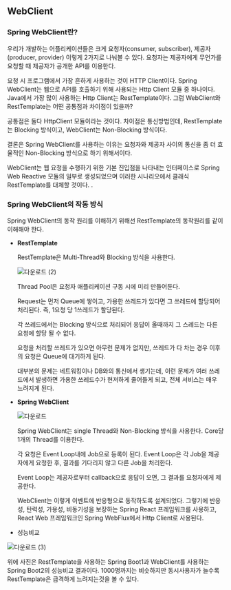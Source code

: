 ## WebClient

### Spring WebClient란?

우리가 개발하는 어플리케이션들은 크게 요청자(consumer, subscriber), 제공자(producer, provider) 이렇게 2가지로 나눠볼 수 있다. 요청자는 제공자에게 무언가를 요청할 때 제공자가 공개한 API를 이용한다. 

요청 시 프로그램에서 가장 흔하게 사용하는 것이 HTTP Client이다. Spring WebClient는 웹으로 API를 호출하기 위해 사용되는 Http Client 모듈 중 하나이다. Java에서 가장 많이 사용하는 Http Client는 RestTemplate이다. 그럼 WebClient와 RestTemplate는 어떤 공통점과 차이점이 있을까?

공통점은 둘다 HttpClient 모듈이라는 것이다. 차이점은 통신방법인데, RestTemplate는 Blocking 방식이고, WebClient는 Non-Blocking 방식이다. 

결론은 Spring WebClient를 사용하는 이유는 요청자와 제공자 사이의 통신을 좀 더 효율적인 Non-Blocking 방식으로 하기 위해서이다. 

WebClient는 웹 요청을 수행하기 위한 기본 진입점을 나타내는 인터페이스로 Spring Web Reactive 모듈의 일부로 생성되었으며 이러한 시나리오에서 클래식 RestTemplate를 대체할 것이다. . 

### Spring WebClient의 작동 방식

Spring WebClient의 동작 원리를 이해하기 위해선 RestTemplate의 동작원리를 같이 이해해야 한다. 

- **RestTemplate**
    
    RestTemplate은 Multi-Thread와 Blocking 방식을 사용한다. 
    
    ![다운로드 (2)](https://github.com/isprogrammingfun/TIL/assets/78543382/70059f8e-b346-4b6c-b888-2700a7db11bf)
    
    Thread Pool은 요청자 애플리케이션 구동 시에 미리 만들어둔다.
    
    Request는 먼저 Queue에 쌓이고, 가용한 쓰레드가 있다면 그 쓰레드에 할당되어 처리된다. 즉, 1요청 당 1쓰레드가 할당된다.
    
    각 쓰레드에서는 Blocking 방식으로 처리되어 응답이 올때까지 그 스레드는 다른 요청에 할당 될 수 없다. 
    
    요청을 처리할 쓰레드가 있으면 아무런 문제가 없지만, 쓰레드가 다 차는 경우 이후의 요청은 Queue에 대기하게 된다. 
    
    대부분의 문제는 네트워킹이나 DB와의 통신에서 생기는데, 이런 문제가 여러 쓰레드에서 발생하면 가용한 쓰레드수가 현저하게 줄어들게 되고, 전체 서비스는 매우 느려지게 된다. 
    
- **Spring WebClient**
    
   ![다운로드](https://github.com/isprogrammingfun/TIL/assets/78543382/06d57763-7ec8-442e-9362-85a93592f41b)
    
    Spring WebClient는 single Thread와 Non-Blocking 방식을 사용한다. Core당 1개의 Thread를 이용한다. 
    
    각 요청은 Event Loop내에 Job으로 등록이 된다. Event Loop은 각 Job을 제공자에게 요청한 후, 결과를 기다리지 않고 다른 Job을 처리한다. 
    
    Event Loop는 제공자로부터 callback으로 응답이 오면, 그 결과를 요청자에게 제공한다.
    
    WebClient는 이렇게 이벤트에 반응형으로 동작하도록 설계되었다. 그렇기에 반응성, 탄력성, 가용성, 비동기성을 보장하는 Spring React 프레임워크를 사용하고, React Web 프레임워크인 Spring WebFlux에서 Http Client로 사용된다. 
    
- 성능비교

![다운로드 (3)](https://github.com/isprogrammingfun/TIL/assets/78543382/d6a3d7f4-472f-4b1a-8565-ce708ebf0cf6)

위에 사진은  RestTemplate을 사용하는 Spring Boot1과 WebClient를 사용하는 Spring Boot2의 성능비교 결과이다. 1000명까지는 비슷하지만 동시사용자가 늘수록 RestTemplate은 급격하게 느려지는것을 볼 수 있다.